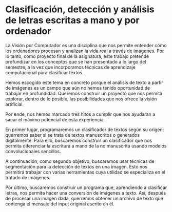 # Clasificación, detección y análisis de letras escritas a mano y por ordenador

La Visión por Computador es una disciplina que nos permite entender cómo los ordenadores procesan y analizan la vida real a través de imágenes. Por lo tanto, como proyecto final de la asignatura, este trabajo pretende profundizar en los conceptos que se han presentado a lo largo del semestre, a la vez que incorporamos técnicas de aprendizaje computacional para clasificar textos. 

Hemos escogido este tema en concreto porque el análisis de texto a partir de imágenes es un campo que aún no hemos tenido oportunidad de trabajar en profundidad. Queremos construir un proyecto que nos permita explorar, dentro de lo posible, las posibilidades que nos ofrece la visión artificial.

Por ende, nos hemos marcado tres hitos a cumplir que nos ayudaran a sacar el máximo potencial de esta experiencia.

En primer lugar, programaremos un clasificador de textos según su origen: querremos saber si se trata de textos manuscritos o generados digitalmente. Para ello, buscaremos construir un clasificador que nos permita diferenciar la escritura a mano de la no manuscrita usando modelos convolucionales sencillos. 

A continuación, como segundo objetivo, buscaremos usar técnicas de segmentación para la detección de textos en una imagen. Esto nos permitirá trabajar con varias herramientas cuya utilidad se especializa en el tratado de imágenes. 

Por último, buscaremos construir un programa que, aprendiendo a clasificar letras, nos permita hacer una conversión de imágenes a texto. Así, después de procesar una imagen dada, querremos obtener un archivo de texto que contenga el mensaje del input original escrito en él.
